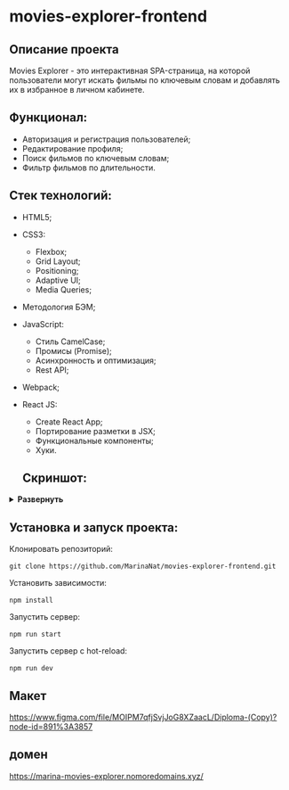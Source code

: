 # movies-explorer-frontend

## Описание проекта
Movies Explorer - это интерактивная SPA-страница, на которой пользователи могут искать фильмы по ключевым словам и добавлять их в избранное в личном кабинете. 

## Функционал:
- Авторизация и регистрация пользователей;
- Редактирование профиля;
- Поиск фильмов по ключевым словам;
- Фильтр фильмов по длительности.

## Стек технологий:
- HTML5;
- CSS3:
  - Flexbox;
  - Grid Layout;
  - Positioning;
  - Adaptive UI;
  - Media Queries;
- Методология БЭМ;
- JavaScript:
  - Стиль CamelCase;
  - Промисы (Promise);
  - Асинхронность и оптимизация;
  - Rest API;
- Webpack;
- React JS:
  - Create React App;
  - Портирование разметки в JSX;
  - Функциональные компоненты;
  - Хуки.

  ## Скриншот:

<details><summary><b>Развернуть</b></summary>

[![movies-explorer-frontend](https://raw.githubusercontent.com/MarinaNat/movies-explorer-frontend/main/.github/images/screenshot1.PNG)](https://MarinaNat.github.io/movies-explorer-frontend/)

</details>

## Установка и запуск проекта:
Клонировать репозиторий:

    git clone https://github.com/MarinaNat/movies-explorer-frontend.git

Установить зависимости:

    npm install

Запустить сервер:

    npm run start

Запустить сервер с hot-reload:

    npm run dev

## Макет

https://www.figma.com/file/MOIPM7qfjSvjJoG8XZaacL/Diploma-(Copy)?node-id=891%3A3857

## домен

https://marina-movies-explorer.nomoredomains.xyz/